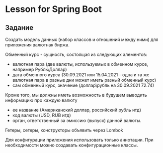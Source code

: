 # Lesson for Spring Boot
## Задание

Создать модель данных (набор классов и отношений между ними) для приложения валютная биржа.

Обменный курс - сущность, состоящая из следующих элементов:
- валютная пара (две валюты, используемых в обменном курсе, например Рубль\Доллар)
- дата обменного курса (30.09.2021 или 15.04.2021 - одна и та же валютная пара в разные дни может иметь разный обменный курс)
- сам обменный курс, значение (доллар\рубль на 30.09.2021 72.74)

Кроме того, мы должны иметь возможность в будущем выводить информацию про каждую валюту
- ее название (Американский доллар, российский рубль итд)
- код валюты (USD, RUB итд)
- орган, ответственный за эмиссию (выпуск) данной валюты.

Гетеры, сетеры, конструкторы объявить через Lombok

Для конфигурации приложения использовать только аннотации. 
При необходимости можно создавать конфигурационные классы.